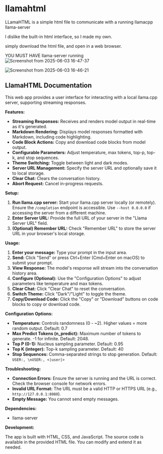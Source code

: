 # llamahtml
LLamaHTML is a simple html file to communicate with a running llamacpp llama-server

I dislike the built-in html interface, so I made my own.

simply download the html file, and open in a web browser.

YOU MUST HAVE llama-server running 
![Screenshot from 2025-06-03 16-47-37](https://github.com/user-attachments/assets/7401924c-031a-4ab3-8679-b951c9ced697)

![Screenshot from 2025-06-03 16-46-21](https://github.com/user-attachments/assets/9bbf6929-5197-4257-be1b-2d14410fcc0f)



## LlamaHTML Documentation

This web app provides a user interface for interacting with a local llama.cpp server, supporting streaming responses.

**Features:**

* **Streaming Responses:**  Receives and renders model output in real-time as it's generated.
* **Markdown Rendering:**  Displays model responses formatted with Markdown, including code highlighting.
* **Code Block Actions:** Copy and download code blocks from model output.
* **Configurable Parameters:** Adjust temperature, max tokens, top-p, top-k, and stop sequences.
* **Theme Switching:** Toggle between light and dark modes.
* **Server URL Management:**  Specify the server URL and optionally save it to local storage.
* **Clear Chat:**  Clears the conversation history.
* **Abort Request:** Cancel in-progress requests.


**Setup:**

1. **Run llama.cpp server:** Start your llama.cpp server locally (or remotely).  Ensure the `/completion` endpoint is accessible. Use `--host 0.0.0.0` if accessing the server from a different machine.
2. **Enter Server URL:**  Provide the full URL of your server in the "Llama Server URL" field.
3. **(Optional) Remember URL:** Check "Remember URL" to store the server URL in your browser's local storage.

**Usage:**

1. **Enter your message:** Type your prompt in the input area.
2. **Send:** Click "Send" or press Ctrl+Enter (Cmd+Enter on macOS) to submit your prompt.
3. **View Response:**  The model's response will stream into the conversation history area.
4. **Configure (Optional):** Use the "Configuration Options" to adjust parameters like temperature and max tokens.
5. **Clear Chat:** Click "Clear Chat" to reset the conversation.
6. **Switch Theme:** Click "Dark"/"Light" to toggle the theme.
7. **Copy/Download Code:** Click the "Copy" or "Download" buttons on code blocks to copy or download code.


**Configuration Options:**

* **Temperature:** Controls randomness (0 - ~2). Higher values = more random output. Default: 0.7
* **Max Predict Tokens (n_predict):** Maximum number of tokens to generate. -1 for infinite. Default: 2048.
* **Top P (0-1):** Nucleus sampling parameter. Default: 0.95
* **Top K (integer):** Top-k sampling parameter. Default: 40
* **Stop Sequences:** Comma-separated strings to stop generation. Default: `USER:, \nUSER:, <|user|>`


**Troubleshooting:**

* **Connection Errors:** Ensure the server is running and the URL is correct. Check the browser console for network errors.
* **Invalid URL Format:** The URL must be a valid HTTP or HTTPS URL (e.g., `http://127.0.0.1:8080`).
* **Empty Message:**  You cannot send empty messages.


**Dependencies:**

* llama-server



**Development:**

The app is built with HTML, CSS, and JavaScript.  The source code is available in the provided HTML file.  You can modify and extend it as needed.

